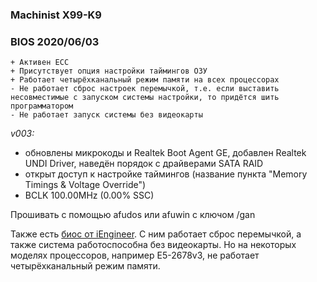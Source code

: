 ### Machinist X99-K9
### BIOS 2020/06/03

    + Активен ECC
    + Присутствует опция настройки таймингов ОЗУ
	+ Работает четырёхканальный режим памяти на всех процессорах
	- Не работает сброс настроек перемычкой, т.е. если выставить несовместимые с запуском системы настройки, то придётся шить программатором
	- Не работает запуск системы без видеокарты

*v003:*
* обновлены микрокоды и Realtek Boot Agent GE, добавлен Realtek UNDI Driver, наведён порядок с драйверами SATA RAID
* открыт доступ к настройке таймингов (название пункта "Memory Timings & Voltage Override")
* BCLK 100.00MHz (0.00% SSC)

Прошивать с помощью afudos или afuwin с ключом /gan

Также есть [биос от iEngineer](https://github.com/BIOS-iEngineer/MACHINIST-X99ZV102/releases/latest). С ним работает сброс перемычкой, а также система работоспособна без видеокарты. Но на некоторых моделях процессоров, например E5-2678v3, не работает четырёхканальный режим памяти.
